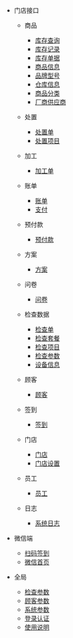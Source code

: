 - 门店接口      
    - 商品
      - [库存查询](/门店/商品/库存查询.md)
      - [库存记录](/门店/商品/库存记录.md)
      - [库存单据](/门店/商品/库存单据.md)
      - [商品信息](/门店/商品/商品信息.md)
      - [品牌型号](/门店/商品/品牌型号.md)
      - [仓库信息](/门店/商品/仓库信息.md)
      - [商品分类](/门店/商品/商品分类.md)
      - [厂商供应商](/门店/商品/厂商供应商.md)

    - 处置
      - [处置单](/门店/处置/处置单.md)
      - [处置项目](/门店/处置/处置项目.md)
      
    - 加工
      - [加工单](/门店/加工/加工单.md)

    - 账单
      - [账单](/门店/账单/账单.md)
      - [支付](/门店/账单/支付.md)

    - 预付款
      - [预付款](/门店/预付款/预付款.md)
        
    - 方案
      - [方案](/门店/方案/方案.md)
      
    - 问卷
        - [问卷](/门店/问卷/问卷.md)

    - 检查数据
        - [检查单](/门店/检查/检查单.md)
        - [检查套餐](/门店/检查/检查套餐.md)
        - [检查项目](/门店/检查/检查项目.md)
        - [检查参数](/门店/检查/检查参数.md)
        - [设备信息](/门店/检查/设备信息.md)
    - 顾客
        - [顾客](/门店/顾客/顾客.md)
    - 签到
        - [签到](/门店/签到/签到.md)
    - 门店
        - [门店](/门店/门店/门店.md)
        - [门店设置](/门店/门店/门店设置.md)
    - 员工
        - [员工](/门店/员工/员工.md)
    - 日志
        - [系统日志](/门店/日志/系统日志.md)

- 微信端
    - [扫码签到](/微信/扫码签到.md)
    - [微信首页](/微信/微信首页.md)
    
- 全局
    - [检查参数](/全局/检查参数.md)
    - [顾客参数](/门店/顾客/顾客参数.md)
    - [系统参数](/全局/系统参数.md)
    - [登录认证](/全局/登录认证.md)
    - [使用说明](/全局/使用说明.md)